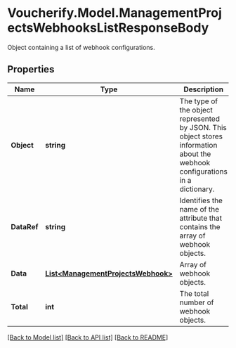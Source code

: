 # Voucherify.Model.ManagementProjectsWebhooksListResponseBody
Object containing a list of webhook configurations.

## Properties

Name | Type | Description | Notes
------------ | ------------- | ------------- | -------------
**Object** | **string** | The type of the object represented by JSON. This object stores information about the webhook configurations in a dictionary. | [optional] [default to ObjectEnum.List]
**DataRef** | **string** | Identifies the name of the attribute that contains the array of webhook objects. | [optional] [default to DataRefEnum.Data]
**Data** | [**List&lt;ManagementProjectsWebhook&gt;**](ManagementProjectsWebhook.md) | Array of webhook objects. | [optional] 
**Total** | **int** | The total number of webhook objects. | [optional] 

[[Back to Model list]](../../README.md#documentation-for-models) [[Back to API list]](../../README.md#documentation-for-api-endpoints) [[Back to README]](../../README.md)

